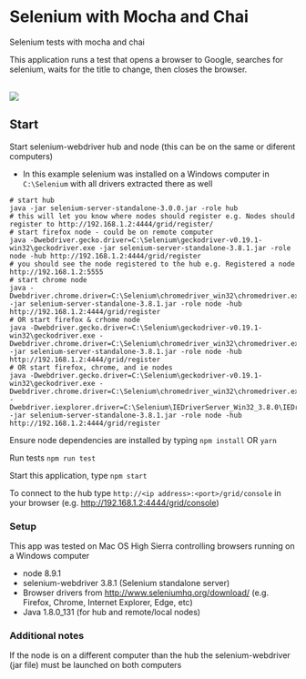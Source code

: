 # Selenium with Mocha and Chai

Selenium tests with mocha and chai  

This application runs a test that opens a browser to Google, searches for selenium, waits for the title to change, then closes the browser.  
  
<br/>  
<img src="https://github.com/JDelemar/Nodejs/blob/master/images/selenium-mocha-chai.png"/>  
<br/>  
  
## Start
Start selenium-webdriver hub and node (this can be on the same or diferent computers)
- In this example selenium was installed on a Windows computer in `C:\Selenium` with all drivers extracted there as well
```shell
# start hub
java -jar selenium-server-standalone-3.0.0.jar -role hub
# this will let you know where nodes should register e.g. Nodes should register to http://192.168.1.2:4444/grid/register/
# start firefox node - could be on remote computer
java -Dwebdriver.gecko.driver=C:\Selenium\geckodriver-v0.19.1-win32\geckodriver.exe -jar selenium-server-standalone-3.8.1.jar -role node -hub http://192.168.1.2:4444/grid/register
# you should see the node registered to the hub e.g. Registered a node http://192.168.1.2:5555
# start chrome node
java -Dwebdriver.chrome.driver=C:\Selenium\chromedriver_win32\chromedriver.exe -jar selenium-server-standalone-3.8.1.jar -role node -hub http://192.168.1.2:4444/grid/register
# OR start firefox & crhome node
java -Dwebdriver.gecko.driver=C:\Selenium\geckodriver-v0.19.1-win32\geckodriver.exe -Dwebdriver.chrome.driver=C:\Selenium\chromedriver_win32\chromedriver.exe -jar selenium-server-standalone-3.8.1.jar -role node -hub http://192.168.1.2:4444/grid/register
# OR start firefox, chrome, and ie nodes
java -Dwebdriver.gecko.driver=C:\Selenium\geckodriver-v0.19.1-win32\geckodriver.exe -Dwebdriver.chrome.driver=C:\Selenium\chromedriver_win32\chromedriver.exe -Dwebdriver.iexplorer.driver=C:\Selenium\IEDriverServer_Win32_3.8.0\IEDriverServer.exe -jar selenium-server-standalone-3.8.1.jar -role node -hub http://192.168.1.2:4444/grid/register
```
  
Ensure node dependencies are installed by typing `npm install` OR `yarn`  
  
Run tests `npm run test`  
  
Start this application, type `npm start`  
  
To connect to the hub type `http://<ip address>:<port>/grid/console` in your browser (e.g. http://192.168.1.2:4444/grid/console)  
  
### Setup
This app was tested on Mac OS High Sierra controlling browsers running on a Windows computer  
- node 8.9.1  
- selenium-webdriver 3.8.1 (Selenium standalone server)  
- Browser drivers from http://www.seleniumhq.org/download/ (e.g. Firefox, Chrome, Internet Explorer, Edge, etc)  
- Java 1.8.0_131 (for hub and remote/local nodes)  

### Additional notes
If the node is on a different computer than the hub the selenium-webdriver (jar file) must be launched on both computers  